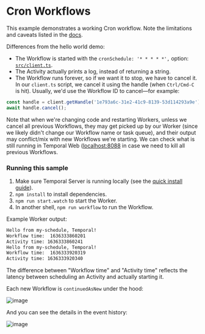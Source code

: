 # Cron Workflows

This example demonstrates a working Cron workflow. Note the limitations and caveats listed in the [docs](https://docs.temporal.io/workflows/#temporal-cron-job).

Differences from the hello world demo:

- The Workflow is started with the `cronSchedule: '* * * * *',` option: [`src/client.ts`](./src/client.ts).
- The Activity actually prints a log, instead of returning a string.
- The Workflow runs forever, so if we want it to stop, we have to cancel it. In our `client.ts` script, we cancel it using the handle (when `Ctrl/Cmd-C` is hit). Usually, we'd use the Workflow ID to cancel—for example:

```js
const handle = client.getHandle('1e793a6c-31e2-41c9-8139-53d114293a9e');
await handle.cancel();
```

Note that when we're changing code and restarting Workers, unless we cancel all previous Workflows, they may get picked up by our Worker (since we likely didn't change our Workflow name or task queue), and their output may conflict/mix with new Workflows we're starting. We can check what is still running in Temporal Web ([localhost:8088](http://localhost:8088) in case we need to kill all previous Workflows.

### Running this sample

1. Make sure Temporal Server is running locally (see the [quick install guide](https://docs.temporal.io/application-development/foundations#run-a-development-cluster)).
2. `npm install` to install dependencies.
3. `npm run start.watch` to start the Worker.
4. In another shell, `npm run workflow` to run the Workflow.

Example Worker output:

```bash
Hello from my-schedule, Temporal!
Workflow time:  1636333860201
Activity time: 1636333860241
Hello from my-schedule, Temporal!
Workflow time:  1636333920319
Activity time: 1636333920340
```

The difference between "Workflow time" and "Activity time" reflects the latency between scheduling an Activity and actually starting it.

Each new Workflow is `continuedAsNew` under the hood:

![image](https://user-images.githubusercontent.com/6764957/137712906-2a1d821b-d664-442c-8f17-a174b284c722.png)

And you can see the details in the event history:

![image](https://user-images.githubusercontent.com/6764957/137713250-f19a2987-4e9f-4e76-8e35-c17507731a20.png)

